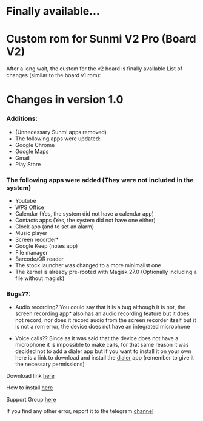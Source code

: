 # Finally available...
# Custom rom for Sunmi V2 Pro (Board V2)

After a long wait, the custom for the v2 board is finally available
List of changes (similar to the board v1 rom):

# Changes in version 1.0

### Additions:
- (Unnecessary Sunmi apps removed)
- The following apps were updated:
- Google Chrome
- Google Maps
- Gmail
- Play Store

### The following apps were added (They were not included in the system)

- Youtube
- WPS Office
- Calendar (Yes, the system did not have a calendar app)
- Contacts apps (Yes, the system did not have one either)
- Clock app (and to set an alarm)
- Music player
- Screen recorder*
- Google Keep (notes app)
- File manager
- Barcode/QR reader
- The stock launcher was changed to a more minimalist one
- The kernel is already pre-rooted with Magisk 27.0 (Optionally including a file without magisk)

### Bugs??:

- Audio recording?
You could say that it is a bug although
it is not, the screen recording app* also has an audio recording feature
but it does not record, nor does it record audio from the screen recorder itself
but it is not a rom error, the device does not have an integrated microphone

- Voice calls??
Since as it was said that the device does not have a microphone
it is impossible to make calls, for that same reason it was decided not to add a dialer app
but if you want to install it on your own here is a link to download and install the [dialer](https://www.mediafire.com/file/odi1djr9vl9wns9/Dialer.apk/file) app
(remember to give it the necessary permissions)


Download link [here](https://www.mediafire.com/file/tdpgl2ga9rtqavn/custom_board-v2.zip/file)

How to install [here](https://github.com/niko-forte/sunmi_mods/blob/main/tutorials/howtoinstallromv2pro.md)

Support Group [here](https://t.me/sunmi_mods_chat)

If you find any other error, report it to the telegram [channel](https://t.me/sunmi_mods_chat)
